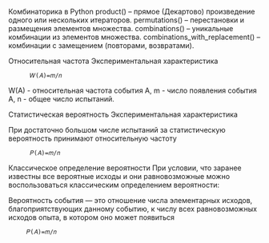 Комбинаторика в Python
product() – прямое (Декартово) произведение одного или нескольких итераторов.
permutations() – перестановки и размещения элементов множества.
combinations() – уникальные комбинации из элементов множества.
combinations_with_replacement() – комбинации с замещением (повторами, возвратами).


Относительная частота
Экспериментальная характеристика

          𝑊(𝐴)=𝑚/𝑛

W(A) - относительная частота события A,
m - число появления события A,
n - общее число испытаний.


Статистическая вероятность
Экспериментальная характеристика

При достаточно большом числе испытаний за статистическую вероятность принимают 
относительную частоту

          𝑃(𝐴)=𝑚/𝑛


Классическое определение вероятности
При условии, что  заранее известны все вероятные исходы
и они равновозможные можно воспользоваться
классическим определением вероятности:

Вероятность события — это отношение числа элементарных исходов,
благоприятствующих данному событию, к числу всех равновозможных исходов опыта, 
в котором оно может появиться

         𝑃(𝐴)=𝑚/𝑛